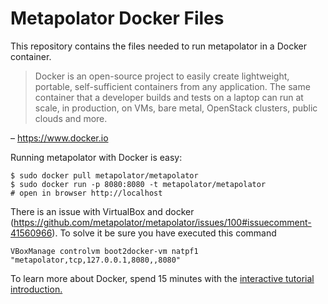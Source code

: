 Metapolator Docker Files
======================

This repository contains the files needed to run metapolator in a Docker container.

> Docker is an open-source project to easily create lightweight, portable, self-sufficient containers from any application. The same container that a developer builds and tests on a laptop can run at scale, in production, on VMs, bare metal, OpenStack clusters, public clouds and more. 

– https://www.docker.io

Running metapolator with Docker is easy:

```
$ sudo docker pull metapolator/metapolator
$ sudo docker run -p 8080:8080 -t metapolator/metapolator
# open in browser http://localhost
```

There is an issue with VirtualBox and docker (https://github.com/metapolator/metapolator/issues/100#issuecomment-41560966). To solve it be sure you have executed this command

```
VBoxManage controlvm boot2docker-vm natpf1 "metapolator,tcp,127.0.0.1,8080,,8080"
```

To learn more about Docker, spend 15 minutes with the [interactive tutorial introduction.](https://www.docker.io/gettingstarted/)
